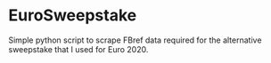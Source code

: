 # EuroSweepstake

Simple python script to scrape FBref data required for the alternative sweepstake that I used for Euro 2020.

